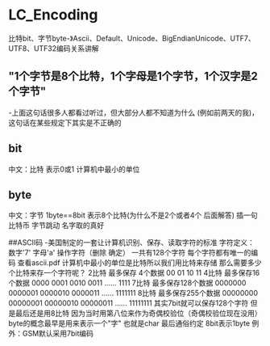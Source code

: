 # LC_Encoding
比特bit、字节byte-》Ascii、Default、Unicode、BigEndianUnicode、UTF7、UTF8、UTF32编码关系讲解

## "1个字节是8个比特，1个字母是1个字节，1个汉字是2个字节"
-上面这句话很多人都看过听过，但大部分人都不知道为什么 (例如前两天的我)，这句话在某些规定下其实是不正确的

## bit
中文：比特
表示0或1
计算机中最小的单位
## byte
中文：字节
1byte==8bit 表示8个比特(为什么不是2个或者4个 后面解答)
插一句 比特币 字节跳动 名字取的真好

##ASCII码
-美国制定的一套让计算机识别、保存、读取字符的标准
字符定义： 数字'7' 字母'a' 操作字符（删除 确定）
一共有128个字符 每个字符都有唯一的编码 查看ascii.pdf
计算机中最小的单位是比特所以我们用比特来存储
那么需要多少个比特来存一个字符呢？
2比特 最多保存 4个数据 00 01 10 11
4比特 最多保存16个数据 0000 0001 0010 0011 ...... 1111
7比特 最多保存128个数据 0000000 0000001 0000010 0000011 ...... 1111111
8比特 最多保存255个数据 00000000 00000001 00000010 00000011 ...... 11111111
其实7bit就可以保存128个字符 但是最后还是用8比特 因为当时用第八位来作为奇偶校验位（奇偶校验位现在没用）
byte的概念最早是用来表示一个"字" 也就是char 最后通俗约定 8bit表示1byte
例外：GSM默认采用7bit编码
